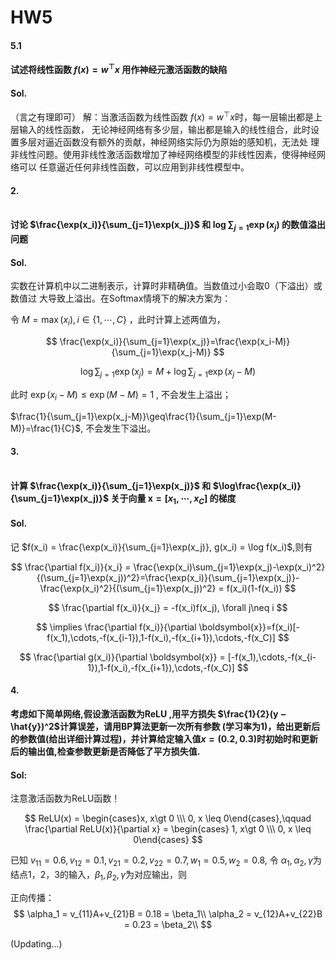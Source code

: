 # HW5

#### 5.1 

  **试述将线性函数 $f(x) = w^\top x$ 用作神经元激活函数的缺陷** 

#### Sol.

（言之有理即可）
解：当激活函数为线性函数 $f(x) = w^\top x$时，每一层输出都是上层输入的线性函数，
无论神经网络有多少层，输出都是输入的线性组合，此时设置多层对逼近函数没有额外的贡献，神经网络实际仍为原始的感知机，无法处
理非线性问题。使用非线性激活函数增加了神经网络模型的非线性因素，使得神经网络可以
任意逼近任何非线性函数，可以应用到非线性模型中。

#### 2.
​	
**讨论 $\frac{\exp(x_i)}{\sum_{j=1}\exp(x_j)}$ 和 $\log\sum_{j=1}\exp(x_j)$ 的数值溢出问题**

#### Sol.

实数在计算机中以二进制表示，计算时非精确值。当数值过小会取0（下溢出）或数值过
大导致上溢出。在Softmax情境下的解决方案为：

令 $M=\max(x_i), i\in\{1,\cdots, C\}$ ，此时计算上述两值为，

$$
\frac{\exp(x_i)}{\sum_{j=1}\exp(x_j)}=\frac{\exp(x_i-M)}{\sum_{j=1}\exp(x_j-M)}
$$

$$
\log\sum_{j=1}\exp(x_j) = M +\log\sum_{j=1}\exp(x_j-M)
$$

此时 $\exp(x_i-M)\leq \exp(M-M)=1$ , 不会发生上溢出；

$\frac{1}{\sum_{j=1}\exp(x_j-M)}\geq\frac{1}{\sum_{j=1}\exp(M-M)}=\frac{1}{C}$, 不会发生下溢出。

#### 3. 
​	
**计算 $\frac{\exp(x_i)}{\sum_{j=1}\exp(x_j)}$ 和 $\log\frac{\exp(x_i)}{\sum_{j=1}\exp(x_j)}$ 关于向量 $\boldsymbol{x} = [x_1,\cdots,x_C]$ 的梯度**

#### Sol.

记 $f(x_i) = \frac{\exp(x_i)}{\sum_{j=1}\exp(x_j)}, g(x_i) = \log f(x_i)$,则有

$$
\frac{\partial f(x_i)}{x_i} = \frac{\exp(x_i)\sum_{j=1}\exp(x_j)-\exp(x_i)^2}{(\sum_{j=1}\exp(x_j))^2}=\frac{\exp(x_i)}{\sum_{j=1}\exp(x_j)}-\frac{\exp(x_i)^2}{(\sum_{j=1}\exp(x_j))^2} = f(x_i)(1-f(x_i))
$$

$$
\frac{\partial f(x_i)}{x_j} = -f(x_i)f(x_j), \forall j\neq i 
$$

$$
\implies \frac{\partial f(x_i)}{\partial \boldsymbol{x}}=f(x_i)[-f(x_1),\cdots,-f(x_{i-1}),1-f(x_i),-f(x_{i+1}),\cdots,-f(x_C)]
$$

$$
\frac{\partial g(x_i)}{\partial \boldsymbol{x}} = [-f(x_1),\cdots,-f(x_{i-1}),1-f(x_i),-f(x_{i+1}),\cdots,-f(x_C)]
$$

#### 4.

**考虑如下简单网络,假设激活函数为ReLU ,用平方损失 $\frac{1}{2}(y − \hat{y})^2$计算误差，请用BP算法更新一次所有参数 (学习率为1)，给出更新后的参数值(给出详细计算过程)，并计算给定输入值$x = (0.2, 0.3)$时初始时和更新后的输出值,检查参数更新是否降低了平方损失值.**

#### Sol:

注意激活函数为ReLU函数！

$$
ReLU(x) = \begin{cases}x, x\gt 0 \\\ 0, x \leq 0\end{cases},\qquad \frac{\partial ReLU(x)}{\partial x} = \begin{cases} 1, x\gt 0 \\\ 0, x \leq 0\end{cases}
$$

已知 $v_{11} = 0.6, v_{12} = 0.1, v_{21} = 0.2, v_{22} = 0.7, w_1 = 0.5, w_2 = 0.8$, 令 $\alpha_1,\alpha_2,\gamma$为结点1，2，3的输入，$\beta_1,\beta_2,\hat{\gamma}$为对应输出，则

正向传播：
$$
\alpha_1 = v_{11}A+v_{21}B = 0.18 = \beta_1\\
\alpha_2 = v_{12}A+v_{22}B = 0.23 = \beta_2\\
$$

(Updating...)



